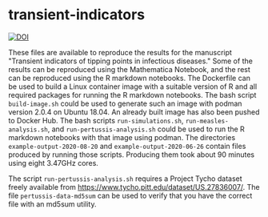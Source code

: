 # transient-indicators

[![DOI](https://zenodo.org/badge/235404395.svg)](https://zenodo.org/badge/latestdoi/235404395)

These files are available to reproduce the results for the manuscript
"Transient indicators of tipping points in infectious diseases." Some
of the results can be reproduced using the Mathematica Notebook, and
the rest can be reproduced using the R markdown notebooks. The
Dockerfile can be used to build a Linux container image with a
suitable version of R and all required packages for running the R
markdown notebooks. The bash script `build-image.sh` could be used to
generate such an image with podman version 2.0.4 on Ubuntu 18.04. An
already built image has also been pushed to Docker Hub. The bash
scripts `run-simulations.sh`, `run-measles-analysis.sh`, and `run-pertussis-analysis.sh` could be used to run the R markdown
notebooks with that image using podman. The directories `example-output-2020-08-20` and 
`example-output-2020-06-26` contain files produced by running those
scripts. Producing them took about 90 minutes using eight 3.47GHz cores. 

The script `run-pertussis-analysis.sh` requires a Project Tycho dataset freely available from https://www.tycho.pitt.edu/dataset/US.27836007/. The file `pertussis-data-md5sum` can be used to verify that you have the correct file with an md5sum utility.  
